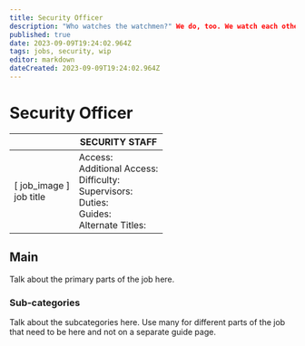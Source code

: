 ```yaml
---
title: Security Officer
description: "Who watches the watchmen?" We do, too. We watch each other.
published: true
date: 2023-09-09T19:24:02.964Z
tags: jobs, security, wip
editor: markdown
dateCreated: 2023-09-09T19:24:02.964Z
---
```


# Security Officer

|                             | SECURITY STAFF                                                                                   |
|-----------------------------|----------------------------------------------------------------------------------------------|
| \[ job_image ]<br>job title | Access:<br>Additional Access:<br>Difficulty:<br>Supervisors:<br>Duties:<br>Guides:<br>Alternate Titles: |

## Main 
Talk about the primary parts of the job here.


### Sub-categories
Talk about the subcategories here. Use many for different parts of the job that need to be here and not on a separate guide page.